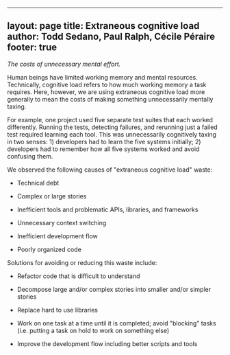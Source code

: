 ---
 layout: page
 title: Extraneous cognitive load
 author: Todd Sedano, Paul Ralph, Cécile Péraire
 footer: true 
 ---
 
 <p align="center">
 
 *The costs of unnecessary mental effort.*
 
 </p>
 
 Human beings have limited working memory and mental resources. Technically, cognitive load refers to how much working memory a task requires. Here, however, we are using extraneous cognitive load more generally to mean the costs of making something unnecessarily mentally taxing.
 
 For example, one project used five separate test suites that each worked differently. Running the tests, detecting failures, and rerunning just a failed test required learning each tool. This was unnecessarily cognitively taxing in two senses: 1) developers had to learn the five systems initially; 2) developers had to remember how all five systems worked and avoid confusing them.
 
 We observed the following causes of "extraneous cognitive load" waste:
 
 * Technical debt
 
 * Complex or large stories
 
 * Inefficient tools and problematic APIs, libraries, and frameworks
 
 * Unnecessary context switching
 
 * Inefficient development flow
 
 * Poorly organized code
 
 Solutions for avoiding or reducing this waste include:
 
 * Refactor code that is difficult to understand
 
 * Decompose large and/or complex stories into smaller and/or simpler stories
 
 * Replace hard to use libraries
 
 * Work on one task at a time until it is completed; avoid "blocking" tasks (i.e. putting a task on hold to work on something else)
 
 * Improve the development flow including better scripts and tools

